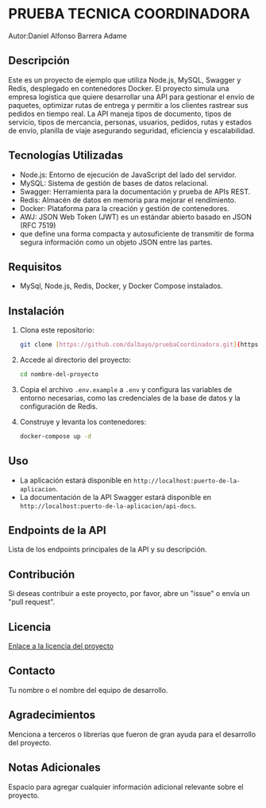 
# PRUEBA TECNICA COORDINADORA

Autor:Daniel Alfonso Barrera Adame

## Descripción

Este es un proyecto de ejemplo que utiliza Node.js, MySQL,
Swagger y Redis, desplegado en contenedores Docker.
El proyecto simula una empresa logística que quiere desarrollar una API
para gestionar el envío de paquetes, optimizar rutas de entrega
y permitir a los clientes rastrear sus pedidos en tiempo real.
La API maneja tipos de documento, tipos de servicio, tipos de mercancia,
personas,  usuarios, pedidos, rutas y estados de envío, planilla de viaje
asegurando seguridad, eficiencia y escalabilidad.

## Tecnologías Utilizadas

*   Node.js: Entorno de ejecución de JavaScript del lado del servidor.
*   MySQL: Sistema de gestión de bases de datos relacional.
*   Swagger: Herramienta para la documentación y prueba de APIs REST.
*   Redis: Almacén de datos en memoria para mejorar el rendimiento.
*   Docker: Plataforma para la creación y gestión de contenedores.
*   AWJ: JSON Web Token (JWT) es un estándar abierto basado en JSON (RFC 7519)
*   que define una forma compacta y autosuficiente de transmitir de forma segura información como un objeto JSON entre las partes.

## Requisitos

*   MySql, Node.js, Redis, Docker, y Docker Compose instalados. 

## Instalación

1.  Clona este repositorio:

    ```bash
    git clone [https://github.com/dalbayo/pruebaCoordinadora.git](https://github.com/dalbayo/pruebaCoordinadora.git)
    ```

2.  Accede al directorio del proyecto:

    ```bash
    cd nombre-del-proyecto
    ```

3.  Copia el archivo `.env.example` a `.env` y configura las variables de entorno necesarias, como las credenciales de la base de datos y la configuración de Redis.

4.  Construye y levanta los contenedores:

    ```bash
    docker-compose up -d
    ```

## Uso

*   La aplicación estará disponible en `http://localhost:puerto-de-la-aplicacion`.
*   La documentación de la API Swagger estará disponible en `http://localhost:puerto-de-la-aplicacion/api-docs`.

## Endpoints de la API

Lista de los endpoints principales de la API y su descripción.

## Contribución

Si deseas contribuir a este proyecto, por favor, abre un "issue" o envía un "pull request".

## Licencia

[Enlace a la licencia del proyecto](https://opensource.org/licenses/MIT)

## Contacto

Tu nombre o el nombre del equipo de desarrollo.

## Agradecimientos

Menciona a terceros o librerías que fueron de gran ayuda para el desarrollo del proyecto.

## Notas Adicionales

Espacio para agregar cualquier información adicional relevante sobre el proyecto.

